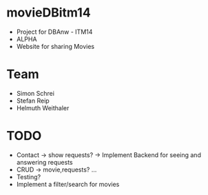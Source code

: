 # movieDBitm14
- Project for DBAnw - ITM14
- ALPHA
- Website for sharing Movies

# Team
* Simon Schrei
* Stefan Reip
* Helmuth Weithaler


# TODO
- Contact -> show requests? -> Implement Backend for seeing and answering requests
- CRUD -> movie,requests? ...
- Testing?
- Implement a filter/search for movies
